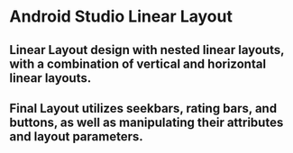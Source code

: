 # Android Studio Linear Layout

## Linear Layout design with nested linear layouts, with a combination of vertical and horizontal linear layouts. 
## Final Layout utilizes seekbars, rating bars, and buttons, as well as manipulating their attributes and layout parameters.
